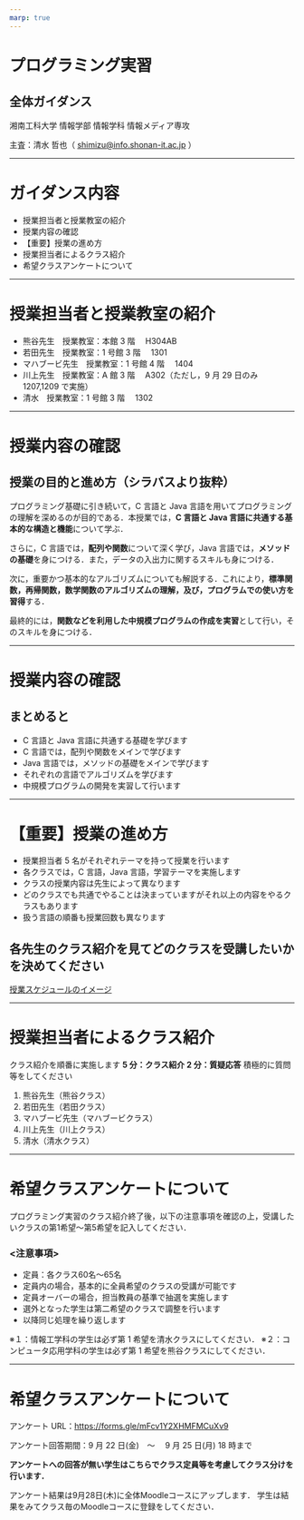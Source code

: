 ```yaml
---
marp: true
---
```


# プログラミング実習

## 全体ガイダンス

湘南工科大学 情報学部 情報学科 情報メディア専攻

主査：清水 哲也（ shimizu@info.shonan-it.ac.jp ）

---

# ガイダンス内容

- 授業担当者と授業教室の紹介
- 授業内容の確認
- 【重要】授業の進め方
- 授業担当者によるクラス紹介
- 希望クラスアンケートについて

---

# 授業担当者と授業教室の紹介

- 熊谷先生　授業教室：本館 3 階　 H304AB
- 若田先生　授業教室：1 号館 3 階　 1301
- マハブービ先生　授業教室：1 号館 4 階　 1404
- 川上先生　授業教室：A 館 3 階　 A302（ただし，9 月 29 日のみ 1207,1209 で実施）
- 清水　授業教室：1 号館 3 階　 1302

---

# 授業内容の確認

## 授業の目的と進め方（シラバスより抜粋）

プログラミング基礎に引き続いて，C 言語と Java 言語を用いてプログラミングの理解を深めるのが目的である．本授業では，**C 言語と Java 言語に共通する基本的な構造と機能**について学ぶ．

さらに，C 言語では，**配列や関数**について深く学び，Java 言語では，**メソッドの基礎**を身につける．また，データの入出力に関するスキルも身につける．

次に，重要かつ基本的なアルゴリズムについても解説する．これにより，**標準関数，再帰関数，数学関数のアルゴリズムの理解，及び，プログラムでの使い方を習得**する．

最終的には，**関数などを利用した中規模プログラムの作成を実習**として行い，そのスキルを身につける．

---

# 授業内容の確認

## まとめると

- C 言語と Java 言語に共通する基礎を学びます
- C 言語では，配列や関数をメインで学びます
- Java 言語では，メソッドの基礎をメインで学びます
- それぞれの言語でアルゴリズムを学びます
- 中規模プログラムの開発を実習して行います

---

# 【重要】授業の進め方

- 授業担当者 5 名がそれぞれテーマを持って授業を行います
- 各クラスでは，C 言語，Java 言語，学習テーマを実施します
- クラスの授業内容は先生によって異なります
- どのクラスでも共通でやることは決まっていますがそれ以上の内容をやるクラスもあります
- 扱う言語の順番も授業回数も異なります

## 各先生のクラス紹介を見てどのクラスを受講したいかを決めてください

[授業スケジュールのイメージ](https://shimizu-lab.notion.site/a20ef40e61b04300a38623c7d2cdd05f?pvs=4)

---

# 授業担当者によるクラス紹介

クラス紹介を順番に実施します
**5 分：クラス紹介**
**2 分：質疑応答**
積極的に質問等をしてください

1. 熊谷先生（熊谷クラス）
2. 若田先生（若田クラス）
3. マハブービ先生（マハブービクラス）
4. 川上先生（川上クラス）
5. 清水（清水クラス）

---

# 希望クラスアンケートについて

プログラミング実習のクラス紹介終了後，以下の注意事項を確認の上，受講したいクラスの第1希望〜第5希望を記入してください．

### <注意事項>
- 定員：各クラス60名〜65名
- 定員内の場合，基本的に全員希望のクラスの受講が可能です
- 定員オーバーの場合，担当教員の基準で抽選を実施します
- 選外となった学生は第二希望のクラスで調整を行います
- 以降同じ処理を繰り返します

※１：情報工学科の学生は必ず第 1 希望を清水クラスにしてください．
※２：コンピュータ応用学科の学生は必ず第 1 希望を熊谷クラスにしてください．

---

# 希望クラスアンケートについて

アンケート URL：https://forms.gle/mFcv1Y2XHMFMCuXv9

アンケート回答期間：9 月 22 日(金)　〜　 9 月 25 日(月) 18 時まで

**アンケートへの回答が無い学生はこちらでクラス定員等を考慮してクラス分けを行います．**

アンケート結果は9月28日(木)に全体Moodleコースにアップします．
学生は結果をみてクラス毎のMoodleコースに登録をしてください．